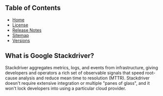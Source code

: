 ## Table of Contents

- [Home](https://docs.auroraextensions.com/magento/extensions/2.x/stackdriver/latest/)
- [License](https://docs.auroraextensions.com/magento/extensions/2.x/stackdriver/LICENSE.txt)
- [Release Notes](https://docs.auroraextensions.com/magento/extensions/2.x/stackdriver/RELEASE_NOTES.txt)
- [Sitemap](https://docs.auroraextensions.com/magento/extensions/2.x/stackdriver/latest/sitemap.xml)
- [Versions](https://docs.auroraextensions.com/magento/extensions/2.x/stackdriver/)

## What is Google Stackdriver?

Stackdriver aggregates metrics, logs, and events from infrastructure, giving developers
and operators a rich set of observable signals that speed root-cause analysis and reduce
mean time to resolution (MTTR). Stackdriver doesn't require extensive integration or multiple
"panes of glass", and it won't lock developers into using a particular cloud provider.
